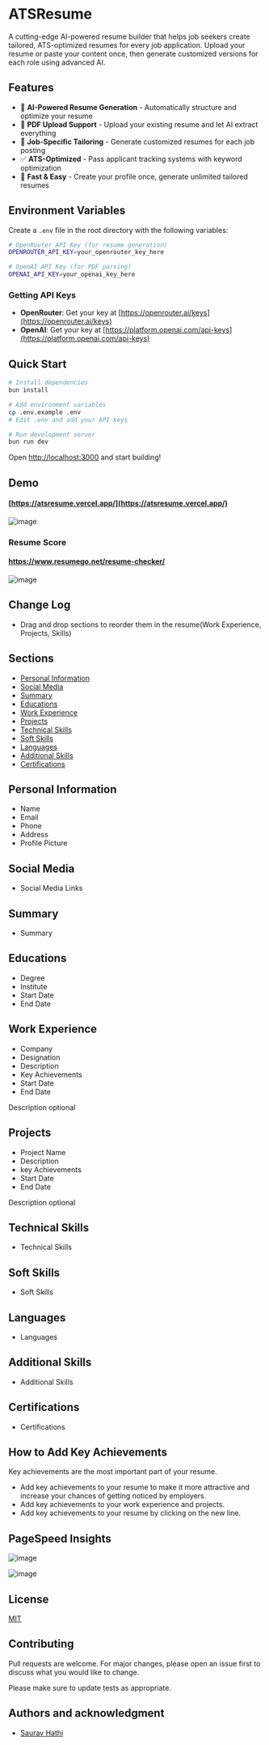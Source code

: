 # ATSResume

A cutting-edge AI-powered resume builder that helps job seekers create tailored, ATS-optimized resumes for every job application. Upload your resume or paste your content once, then generate customized versions for each role using advanced AI.

## Features

- 🤖 **AI-Powered Resume Generation** - Automatically structure and optimize your resume
- 📄 **PDF Upload Support** - Upload your existing resume and let AI extract everything
- 🎯 **Job-Specific Tailoring** - Generate customized resumes for each job posting
- ✅ **ATS-Optimized** - Pass applicant tracking systems with keyword optimization
- 🚀 **Fast & Easy** - Create your profile once, generate unlimited tailored resumes

## Environment Variables

Create a `.env` file in the root directory with the following variables:

```bash
# OpenRouter API Key (for resume generation)
OPENROUTER_API_KEY=your_openrouter_key_here

# OpenAI API Key (for PDF parsing)
OPENAI_API_KEY=your_openai_key_here
```

### Getting API Keys

- **OpenRouter**: Get your key at [https://openrouter.ai/keys](https://openrouter.ai/keys)
- **OpenAI**: Get your key at [https://platform.openai.com/api-keys](https://platform.openai.com/api-keys)

## Quick Start

```bash
# Install dependencies
bun install

# Add environment variables
cp .env.example .env
# Edit .env and add your API keys

# Run development server
bun run dev
```

Open [http://localhost:3000](http://localhost:3000) and start building!

## Demo

#### [https://atsresume.vercel.app/](https://atsresume.vercel.app/)
![image](https://user-images.githubusercontent.com/61316762/218017511-fbbaa7da-6154-449f-9e46-8de45b0e6c29.png)

### Resume Score
#### https://www.resumego.net/resume-checker/
![image](https://user-images.githubusercontent.com/61316762/218143206-f0e5e764-52bc-4c25-84f2-6b2fff00cd4b.png)

## Change Log

- Drag and drop sections to reorder them in the resume(Work Experience, Projects, Skills)

## Sections

- [Personal Information](#personal-information)
- [Social Media](#social-media)
- [Summary](#summary)
- [Educations](#education)
- [Work Experience](#work-experience)
- [Projects](#projects)
- [Technical Skills](#technical-skills)
- [Soft Skills](#soft-skills)
- [Languages](#languages)
- [Additional Skills](#additional-skills)
- [Certifications](#certifications)

## Personal Information

- Name
- Email
- Phone
- Address
- Profile Picture

## Social Media

- Social Media Links

## Summary

- Summary

## Educations

- Degree
- Institute
- Start Date
- End Date

## Work Experience

- Company
- Designation
- Description
- Key Achievements
- Start Date
- End Date

Description optional

## Projects

- Project Name
- Description
- key Achievements
- Start Date
- End Date

Description optional

## Technical Skills

- Technical Skills

## Soft Skills

- Soft Skills

## Languages

- Languages

## Additional Skills

- Additional Skills

## Certifications

- Certifications

## How to Add Key Achievements

Key achievements are the most important part of your resume.

- Add key achievements to your resume to make it more attractive and increase your chances of getting noticed by employers.
- Add key achievements to your work experience and projects.
- Add key achievements to your resume by clicking on the new line.

## PageSpeed Insights

![image](https://user-images.githubusercontent.com/61316762/218244257-e85172dc-46bd-4f4b-b9c2-9bd17c693cc8.png)

![image](https://user-images.githubusercontent.com/61316762/218244267-c46f5d02-b742-4b4c-ba7e-ae1bfb1e04d4.png)

## License

[MIT](https://github.com/sauravhathi/atsresume/blob/main/LICENSE.md)

## Contributing

Pull requests are welcome. For major changes, please open an issue first to discuss what you would like to change.

Please make sure to update tests as appropriate.

## Authors and acknowledgment

- [Saurav Hathi](https://github.com/sauravhathi)
